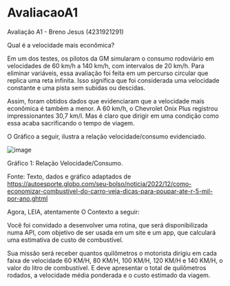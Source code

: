 # AvaliacaoA1
Avaliação A1 - Breno Jesus (4231921291)

Qual é a velocidade mais econômica?

Em um dos testes, os pilotos da GM simularam o consumo rodoviário em velocidades de 60 km/h a 140 km/h, com intervalos de 20 km/h. Para eliminar variáveis, essa avaliação foi feita em um percurso circular que replica uma reta infinita. Isso significa que foi considerada uma velocidade constante e uma pista sem subidas ou descidas.

Assim, foram obtidos dados que evidenciaram que a velocidade mais econômica é também a menor. A 60 km/h, o Chevrolet Onix Plus registrou impressionantes 30,7 km/l. Mas é claro que dirigir em uma condição como essa acaba sacrificando o tempo de viagem.

 

O Gráfico a seguir, ilustra a relação velocidade/consumo evidenciado.


![image](https://github.com/BJesuss/AvaliacaoA1/assets/126525944/c5d67734-dd14-42ed-b4aa-2ed92e026c3d)
 

 

Gráfico 1: Relação Velocidade/Consumo.




 

Fonte: Texto, dados e gráfico adaptados de  https://autoesporte.globo.com/seu-bolso/noticia/2022/12/como-economizar-combustivel-do-carro-veja-dicas-para-poupar-ate-r-5-mil-por-ano.ghtml

 

Agora, LEIA, atentamente O Contexto a seguir:

 

Você foi convidado a desenvolver uma rotina, que será disponibilizada numa API, com objetivo de ser usada em um site e um app, que calculará uma estimativa de custo de combustível.

Sua missão será receber quantos quilômetros o motorista dirigiu em cada faixa de velocidade 60 KM/H, 80 KM/H, 100 KM/H, 120 KM/H e 140 KM/H, o valor do litro de combustível. E deve apresentar o total de quilômetros rodados, a velocidade média ponderada e o custo estimado da viagem.
